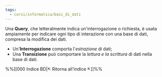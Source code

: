 ```yaml
---
tags:
  - corsi/informatica/basi_di_dati
---
```

Una **Query**, che letteralmente indica un'interrogazione o richiesta, è usata ampiamente per indicare ogni tipo di interazione con una base di dati, compresa la modifica dei dati.

- Un'**Interrogazione** comporta l'*estrazione* di dati;
- Una **Transizione** può comportare la *lettura e la scrittura* di dati nella base di dati.

%%[[000 Indice BD|↖ Ritorna all'indice ↖]]%%